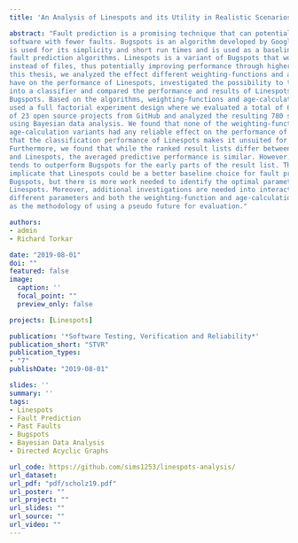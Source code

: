 ```yaml
---
title: 'An Analysis of Linespots and its Utility in Realistic Scenarios'

abstract: "Fault prediction is a promising technique that can potentially help developers build
software with fewer faults. Bugspots is an algorithm developed by Google, that
is used for its simplicity and short run times and is used as a baseline for other
fault prediction algorithms. Linespots is a variant of Bugspots that works on lines
instead of files, thus potentially improving performance through higher precision. In
this thesis, we analyzed the effect different weighting-functions and age-calculations
have on the performance of Linespots, investigated the possibility to turn Linespots
into a classifier and compared the performance and results of Linespots to those of
Bugspots. Based on the algorithms, weighting-functions and age-calculations, we
used a full factorial experiment design where we evaluated a total of 65 revisions
of 23 open source projects from GitHub and analyzed the resulting 780 samples
using Bayesian data analysis. We found that none of the weighting-functions or
age-calculation variants had any reliable effect on the performance of Linespots and
that the classification performance of Linespots makes it unsuited for production use.
Furthermore, we found that while the ranked result lists differ between Bugspots
and Linespots, the averaged predictive performance is similar. However, Linespots
tends to outperform Bugspots for the early parts of the result list. These findings
implicate that Linespots could be a better baseline choice for fault prediction than
Bugspots, but there is more work needed to identify the optimal parameters for
Linespots. Moreover, additional investigations are needed into interactions between
different parameters and both the weighting-function and age-calculations, as well
as the methodology of using a pseudo future for evaluation."

authors:
- admin
- Richard Torkar

date: "2019-08-01"
doi: ""
featured: false
image:
  caption: ''
  focal_point: ""
  preview_only: false

projects: [Linespots]

publication: '*Software Testing, Verification and Reliability*'
publication_short: "STVR"
publication_types:
- "7"
publishDate: "2019-08-01"

slides: ''
summary: ''
tags:
- Linespots
- Fault Prediction
- Past Faults
- Bugspots
- Bayesian Data Analysis
- Directed Acyclic Graphs

url_code: https://github.com/sims1253/linespots-analysis/
url_dataset:
url_pdf: "pdf/scholz19.pdf"
url_poster: ""
url_project: ""
url_slides: ""
url_source: ""
url_video: ""
---
```


<!---
{{% callout note %}}
Click the *Cite* button above to demo the feature to enable visitors to import publication metadata into their reference management software.
{{% /callout %}}

{{% callout note %}}
Create your slides in Markdown - click the *Slides* button to check out the example.
{{% /callout %}}

Supplementary notes can be added here, including [code, math, and images](https://wowchemy.com/docs/writing-markdown-latex/).
--->
